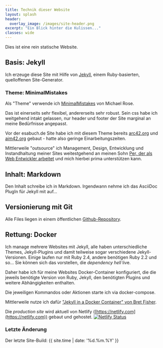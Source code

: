 ```yaml
---
title: Technik dieser Website
layout: splash
header:
  overlay_image: /images/site-header.png
excerpt: "Ein Blick hinter die Kulissen..."
classes: wide
---
```


Dies ist eine rein statische Website.

## Basis: Jekyll
Ich erzeuge diese Site mit Hilfe von [Jekyll](https://jekyllrb.com/),
einem Ruby-basierten, quelloffenen Site-Generator.


### Theme: MinimalMistakes
Als "Theme" verwende ich [MinimalMistakes](https://mmistakes.github.io/minimal-mistakes/)
von Michael Rose.

Das ist einerseits sehr flexibel, andererseits sehr robust.
Sein css habe ich weitgehend intakt gelassen, nur header
und footer der Site marginal an meine Bedürfnisse angepasst.

Vor der esabuch.de Site habe ich mit diesem Theme bereits
[arc42.org](http://arc42.org) und [aim42.org](http://aim42.org)
gebaut - hatte also geringe Einarbeitungszeiten.

Mittlerweile "outsource" ich  Management, Design, Entwicklung und Instandhaltung meiner Sites weitestgehend an 
meinen Sohn [Per, der als Web Entwickler arbeitet](https://perstarke-webdev.de/) und mich hierbei prima unterstützen kann.


## Inhalt: Markdown
Den Inhalt schreibe ich in Markdown. Irgendwann nehme ich das AsciiDoc
PlugIn für Jekyll mit auf...

## Versionierung mit Git
Alle Files liegen in einem öffentlichen [Github-Repository](https://github.com/gernotstarke/esabuch.de-site).

## Rettung: Docker

Ich manage mehrere Websites mit Jekyll, alle haben unterschiedliche
Themes, Jekyll-Plugins und damit teilweise sogar verschiedene
Jekyll-Versionen. Einige laufen nur mit Ruby 2.4, andere benötigen Ruby 2.2
und so... Sie können sich das vorstellen, die _dependency hell_
live.

Daher habe ich für meine Websites Docker-Container konfiguriert,
die die jeweils benötigte Version von Ruby, Jekyll, den benötigten Plugins
und weitere Abhängigkeiten enthalten.

Die jeweiligen Kommandos oder Aktionen starte ich via docker-compose.

Mittlerweile nutze ich dafür ["Jekyll in a Docker Container" von Bret Fisher](https://github.com/BretFisher/jekyll-serve).

Die _production site_ wird aktuell von Netlify ([https://netlify.com](https://netlify.com)) gebaut und gehostet. 
[![Netlify Status](https://api.netlify.com/api/v1/badges/d0f6be4f-6dca-4fc3-868c-b59d07e857b8/deploy-status)](https://app.netlify.com/sites/esabuch-site/deploys)


### Letzte Änderung
Der letzte Site-Build: {{ site.time | date: '%d.%m.%Y' }}
